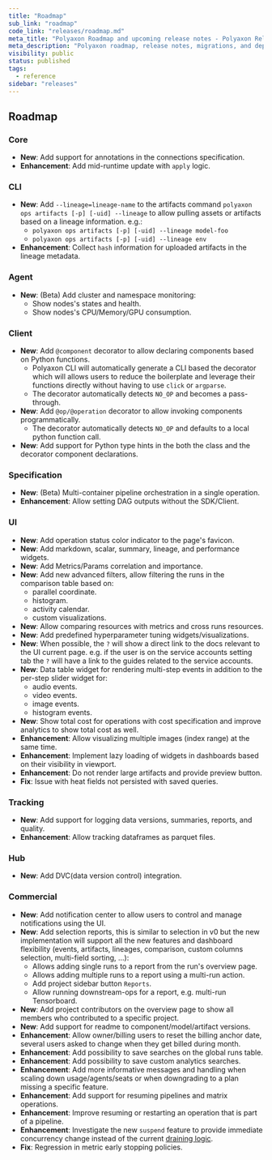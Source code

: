 ```yaml
---
title: "Roadmap"
sub_link: "roadmap"
code_link: "releases/roadmap.md"
meta_title: "Polyaxon Roadmap and upcoming release notes - Polyaxon Releases"
meta_description: "Polyaxon roadmap, release notes, migrations, and deprecation notes."
visibility: public
status: published
tags:
  - reference
sidebar: "releases"
---
```


## Roadmap

### Core
 
 * **New**: Add support for annotations in the connections specification.
 * **Enhancement**: Add mid-runtime update with `apply` logic.  

### CLI
 
 * **New**: Add `--lineage=lineage-name` to the artifacts command `polyaxon ops artifacts [-p] [-uid] --lineage` to allow pulling assets or artifacts based on a lineage information. e.g.:
   * `polyaxon ops artifacts [-p] [-uid] --lineage model-foo`
   * `polyaxon ops artifacts [-p] [-uid] --lineage env`
 * **Enhancement**: Collect `hash` information for uploaded artifacts in the lineage metadata.

### Agent

 * **New**: (Beta) Add cluster and namespace monitoring:
   * Show nodes's states and health.
   * Show nodes's CPU/Memory/GPU consumption.

### Client

 * **New**: Add `@component` decorator to allow declaring components based on Python functions.
   * Polyaxon CLI will automatically generate a CLI based the decorator which will allows users to reduce the boilerplate and leverage their functions directly without having to use `click` or `argparse`.
   * The decorator automatically detects `NO_OP` and becomes a pass-through.
 * **New**: Add `@op/@operation` decorator to allow invoking components programmatically.
   * The decorator automatically detects `NO_OP` and defaults to a local python function call.
 * **New**: Add support for Python type hints in the both the class and the decorator component declarations.

### Specification

 * **New**: (Beta) Multi-container pipeline orchestration in a single operation.
 * **Enhancement**: Allow setting DAG outputs without the SDK/Client.

### UI

 * **New**: Add operation status color indicator to the page's favicon.
 * **New**: Add markdown, scalar, summary, lineage, and performance widgets.
 * **New**: Add Metrics/Params correlation and importance.
 * **New**: Add new advanced filters, allow filtering the runs in the comparison table based on:
   * parallel coordinate.
   * histogram.
   * activity calendar.
   * custom visualizations.
 * **New**: Allow comparing resources with metrics and cross runs resources.
 * **New**: Add predefined hyperparameter tuning widgets/visualizations.
 * **New**: When possible, the `?` will show a direct link to the docs relevant to the UI current page. e.g. if the user is on the service accounts setting tab the `?` will have a link to the guides related to the service accounts.
 * **New**: Data table widget for rendering multi-step events in addition to the per-step slider widget for:
   * audio events.
   * video events.
   * image events.
   * histogram events.
 * **New**: Show total cost for operations with cost specification and improve analytics to show total cost as well. 
 * **Enhancement**: Allow visualizing multiple images (index range) at the same time.
 * **Enhancement**: Implement lazy loading of widgets in dashboards based on their visibility in viewport.
 * **Enhancement**: Do not render large artifacts and provide preview button.
 * **Fix**: Issue with heat fields not persisted with saved queries. 

### Tracking

 * **New**: Add support for logging data versions, summaries, reports, and quality.
 * **Enhancement**: Allow tracking dataframes as parquet files.

### Hub

 * **New**: Add DVC(data version control) integration.

### Commercial

 * **New**: Add notification center to allow users to control and manage notifications using the UI.
 * **New**: Add selection reports, this is similar to selection in v0 but the new implementation will support all the new features and dashboard flexibility (events, artifacts, lineages, comparison, custom columns selection, multi-field sorting, ...):
   * Allows adding single runs to a report from the run's overview page.
   * Allows adding multiple runs to a report using a multi-run action.
   * Add project sidebar button `Reports`.
   * Allow running downstream-ops for a report, e.g. multi-run Tensorboard.
 * **New**: Add project contributors on the overview page to show all members who contributed to a specific project.
 * **New**: Add support for readme to component/model/artifact versions.
 * **Enhancement**: Allow owner/billing users to reset the billing anchor date, several users asked to change when they get billed during month.
 * **Enhancement**: Add possibility to save searches on the global runs table.
 * **Enhancement**: Add possibility to save custom analytics searches.
 * **Enhancement**: Add more informative messages and handling when scaling down usage/agents/seats or when downgrading to a plan missing a specific feature.
 * **Enhancement**: Add support for resuming pipelines and matrix operations.
 * **Enhancement**: Improve resuming or restarting an operation that is part of a pipeline.
 * **Enhancement**: Investigate the new `suspend` feature to provide immediate concurrency change instead of the current [draining logic](/faq/How-does-changing-concurrency-work/).
 * **Fix**: Regression in metric early stopping policies.
